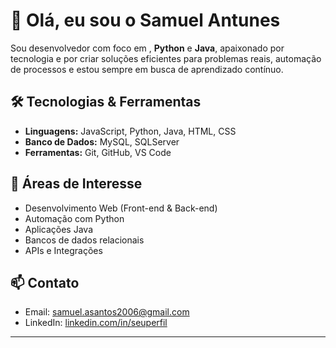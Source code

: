 # 👋 Olá, eu sou o Samuel Antunes

Sou desenvolvedor com foco em , **Python** e **Java**, apaixonado por tecnologia e por criar soluções eficientes para problemas reais, automação de processos e estou sempre em busca de aprendizado contínuo.

## 🛠️ Tecnologias & Ferramentas

- **Linguagens:** JavaScript, Python, Java, HTML, CSS
- **Banco de Dados:** MySQL, SQLServer
- **Ferramentas:** Git, GitHub, VS Code

## 📌 Áreas de Interesse

- Desenvolvimento Web (Front-end & Back-end)
- Automação com Python
- Aplicações Java
- Bancos de dados relacionais
- APIs e Integrações

## 📫 Contato

- Email: samuel.asantos2006@gmail.com 
- LinkedIn: [linkedin.com/in/seuperfil](www.linkedin.com/in/samuel-antunes-98a60b269)  
---
